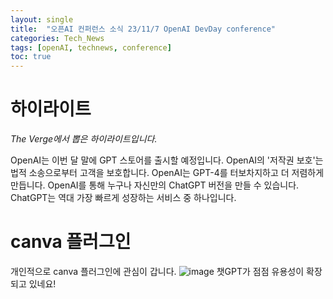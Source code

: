 ```yaml
---
layout: single
title:  "오픈AI 컨퍼런스 소식 23/11/7 OpenAI DevDay conference"
categories: Tech_News
tags: [openAI, technews, conference]
toc: true
---
```

# 하이라이트
*The Verge에서 뽑은 하이라이트입니다.*

OpenAI는 이번 달 말에 GPT 스토어를 출시할 예정입니다.
OpenAI의 '저작권 보호'는 법적 소송으로부터 고객을 보호합니다.
OpenAI는 GPT-4를 터보차지하고 더 저렴하게 만듭니다.
OpenAI를 통해 누구나 자신만의 ChatGPT 버전을 만들 수 있습니다.
ChatGPT는 역대 가장 빠르게 성장하는 서비스 중 하나입니다.

# canva 플러그인
개인적으로 canva 플러그인에 관심이 갑니다.
![image](https://ibb.co/Mg5VJY9)
챗GPT가 점점 유용성이 확장되고 있네요!